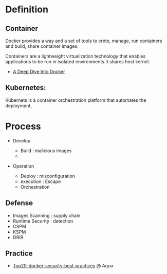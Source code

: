 # Definition
## Container
 Docker provides a way and a set of tools to crete, manage, run containers and build, share container images.
 
 Containers are a lightweight virtualization technology that enables applications to be run in isolated environments.It shares host kernel.
- [A Deep Dive Into Docker](http://docker-saigon.github.io/post/Docker-Internals/#overview-of-linux-containers:cb6baf67dddd3a71c07abfd705dc7d4b) 


## Kubernetes:
 Kubernets is a container orchestration platform that automates the deployment, 


# Process
- Develop  
  - Build : malicious images
  - 


- Operation
  - Deploy : misconfiguration
  - execution : Escape
  - Orchestration


## Defense
- Images Scanning : supply chain
- Runtime Security : detection
- CSPM
- KSPM
- DRIR


## Practice
 - [Top20-docker-security-best-practices](https://blog.aquasec.com/docker-security-best-practices) @ Aqua

